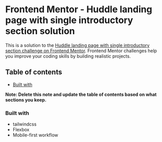 # Frontend Mentor - Huddle landing page with single introductory section solution

This is a solution to the [Huddle landing page with single introductory section challenge on Frontend Mentor](https://www.frontendmentor.io/challenges/huddle-landing-page-with-a-single-introductory-section-B_2Wvxgi0). Frontend Mentor challenges help you improve your coding skills by building realistic projects. 

## Table of contents
  - [Built with](#built-with)

**Note: Delete this note and update the table of contents based on what sections you keep.**

### Built with

- tailwindcss
- Flexbox
- Mobile-first workflow

